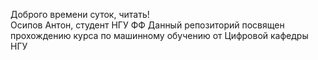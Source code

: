 Доброго времени суток, читать!  
Осипов Антон, студент НГУ ФФ
Данный репозиторий посвящен прохождению курса по машинному обучению от Цифровой кафедры НГУ
